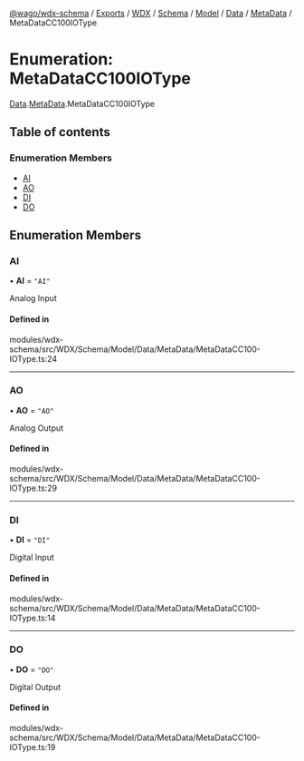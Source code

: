 [@wago/wdx-schema](../README.md) / [Exports](../modules.md) / [WDX](../modules/WDX.md) / [Schema](../modules/WDX.Schema.md) / [Model](../modules/WDX.Schema.Model.md) / [Data](../modules/WDX.Schema.Model.Data.md) / [MetaData](../modules/WDX.Schema.Model.Data.MetaData.md) / MetaDataCC100IOType

# Enumeration: MetaDataCC100IOType

[Data](../modules/WDX.Schema.Model.Data.md).[MetaData](../modules/WDX.Schema.Model.Data.MetaData.md).MetaDataCC100IOType

## Table of contents

### Enumeration Members

- [AI](WDX.Schema.Model.Data.MetaData.MetaDataCC100IOType.md#ai)
- [AO](WDX.Schema.Model.Data.MetaData.MetaDataCC100IOType.md#ao)
- [DI](WDX.Schema.Model.Data.MetaData.MetaDataCC100IOType.md#di)
- [DO](WDX.Schema.Model.Data.MetaData.MetaDataCC100IOType.md#do)

## Enumeration Members

### AI

• **AI** = ``"AI"``

Analog Input

#### Defined in

modules/wdx-schema/src/WDX/Schema/Model/Data/MetaData/MetaDataCC100-IOType.ts:24

___

### AO

• **AO** = ``"AO"``

Analog Output

#### Defined in

modules/wdx-schema/src/WDX/Schema/Model/Data/MetaData/MetaDataCC100-IOType.ts:29

___

### DI

• **DI** = ``"DI"``

Digital Input

#### Defined in

modules/wdx-schema/src/WDX/Schema/Model/Data/MetaData/MetaDataCC100-IOType.ts:14

___

### DO

• **DO** = ``"DO"``

Digital Output

#### Defined in

modules/wdx-schema/src/WDX/Schema/Model/Data/MetaData/MetaDataCC100-IOType.ts:19
